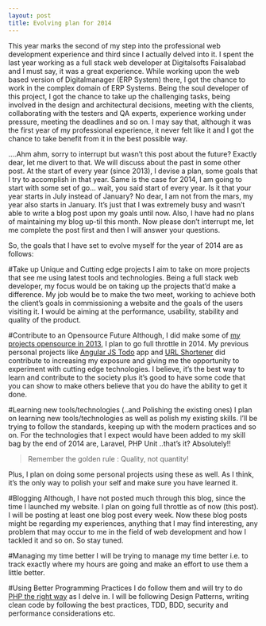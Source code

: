 ```yaml
---
layout: post
title: Evolving plan for 2014
---
```


This year marks the second of my step into the professional web development experience and third since I actually delved into it. I spent the last year working as a full stack web developer at Digitalsofts Faisalabad and I must say, it was a great experience. While working upon the web based version of Digitalmanager (ERP System) there, I got the chance to work in the complex domain of ERP Systems. Being the soul developer of this project, I got the chance to take up the challenging tasks, being involved in the design and architectural decisions, meeting with the clients, collaborating with the testers and QA experts, experience working under pressure, meeting the deadlines and so on. I may say that, although it was the first year of my professional experience, it never felt like it and I got the chance to take benefit from it in the best possible way.

….Ahm ahm, sorry to interrupt but wasn’t this post about the future? Exactly dear, let me divert to that. We will discuss about the past in some other post. At the start of every year (since 2013), I devise a plan, some goals that I try to accomplish in that year. Same is the case for 2014, I am going to start with some set of go… wait, you said start of every year. Is it that your year starts in July instead of January? No dear, I am not from the mars, my year also starts in January. It’s just that I was extremely busy and wasn’t able to write a blog post upon my goals until now. Also, I have had no plans of maintaining my blog up-til this month. Now please don’t interrupt me, let me complete the post first and then I will answer your questions.

So, the goals that I have set to evolve myself for the year of 2014 are as follows:

#Take up Unique and Cutting edge projects
I aim to take on more projects that see me using latest tools and technologies. Being a full stack web developer, my focus would be on taking up the projects that’d make a difference. My job would be to make the two meet, working to achieve both the client’s goals in commissioning a website and the goals of the users visiting it. I would be aiming at the performance, usability, stability and quality of the product.

#Contribute to an Opensource Future
Although, I did make some of [my projects opensource in 2013](http://github.com/kamranahmedse), I plan to go full throttle in 2014. My previous personal projects like [Angular JS Todo](https://github.com/kamranahmedse/angularjs-todo) app and [URL Shortener](https://github.com/kamranahmedse/PHP-URLShortener) did contribute to increasing my exposure and giving me the opportunity to experiment with cutting edge technologies. I believe, it’s the best way to learn and contribute to the society plus it’s good to have some code that you can show to make others believe that you do have the ability to get it done.

#Learning new tools/technologies (..and Polishing the existing ones)
I plan on learning new tools/technologies as well as polish my existing skills. I’ll be trying to follow the standards, keeping up with the modern practices and so on. For the technologies that I expect would have been added to my skill bag by the end of 2014 are, Laravel, PHP Unit ..that’s it? Absolutely!!

>Remember the golden rule : Quality, not quantity!

Plus, I plan on doing some personal projects using these as well. As I think, it’s the only way to polish your self and make sure you have learned it.

#Blogging
Although, I have not posted much through this blog, since the time I launched my website. I plan on going full throttle as of now (this post). I will be posting at least one blog post every week. Now these blog posts might be regarding my experiences, anything that I may find interesting, any problem that may occur to me in the field of web development and how I tackled it and so on. So stay tuned.

#Managing my time better
I will be trying to manage my time better i.e. to track exactly where my hours are going and make an effort to use them a little better.

#Using Better Programming Practices
I do follow them and will try to do [PHP the right way](http://www.phptherightway.com/) as I delve in. I will be following Design Patterns, writing clean code by following the best practices, TDD, BDD, security and performance considerations etc.